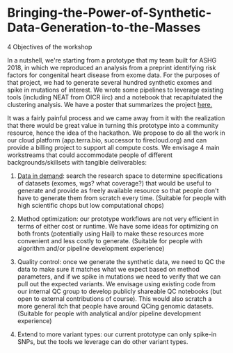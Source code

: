 # Bringing-the-Power-of-Synthetic-Data-Generation-to-the-Masses

4 Objectives of the workshop

In a nutshell, we're starting from a prototype that my team built for ASHG 2018, in which we reproduced an analysis from a preprint identifying risk factors for congenital heart disease from exome data. For the purposes of that project, we had to generate several hundred synthetic exomes and spike in mutations of interest. We wrote some pipelines to leverage existing tools (including NEAT from OICR iirc) and a notebook that recapitulated the clustering analysis. We have a poster that summarizes the project [here.](./ASHG18-Reproducible-Paper-ToF-poster.pdf)

It was a fairly painful process and we came away from it with the realization that there would be great value in turning this prototype into a community resource, hence the idea of the hackathon. We propose to do all the work in our cloud platform (app.terra.bio, successor to firecloud.org) and can provide a billing project to support all compute costs. We envisage 4 main workstreams that could accommodate people of different backgrounds/skillsets with tangible deliverables:

1. [Data in demand](./Data-Demand/Readme.md): search the research space to determine specifications of datasets (exomes, wgs? what coverage?) that would be useful to generate and provide as freely available resource so that people don't have to generate them from scratch every time. (Suitable for people with high scientific chops but low computational chops)

2. Method optimization: our prototype workflows are not very efficient in terms of either cost or runtime. We have some ideas for optimizing on both fronts (potentially using Hail) to make these resources more convenient and less costly to generate. (Suitable for people with algorithm and/or pipeline development experience)

3. Quality control: once we generate the synthetic data, we need to QC the data to make sure it matches what we expect based on method parameters, and if we spike in mutations we need to verify that we can pull out the expected variants. We envisage using existing code from our internal QC group to develop publicly shareable QC notebooks (but open to external contributions of course). This would also scratch a more general itch that people have around QCing genomic datasets. (Suitable for people with analytical and/or pipeline development experience)

4. Extend to more variant types: our current prototype can only spike-in SNPs, but the tools we leverage can do other variant types. 


